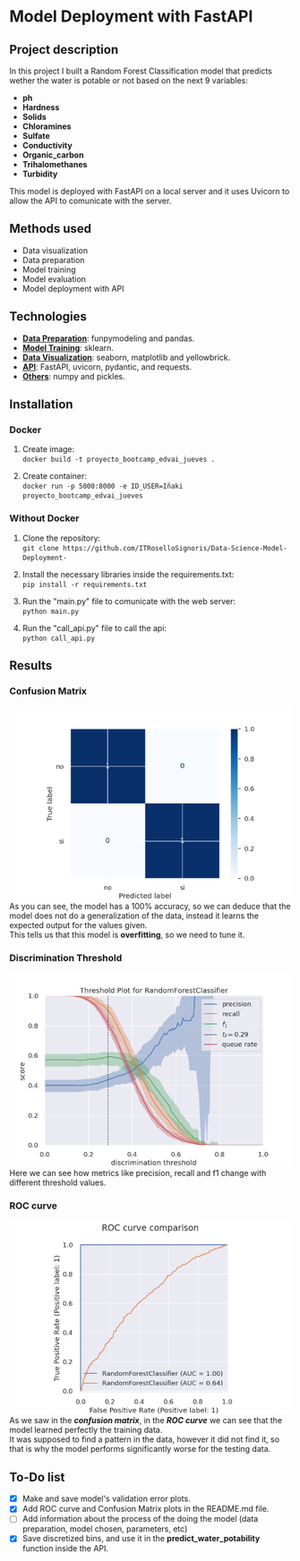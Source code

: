 # Model Deployment with FastAPI
## Project description
In this project I built a Random Forest Classification model that predicts wether the water is potable or not based on the next 9 variables:
- **ph**
- **Hardness**
- **Solids**
- **Chloramines**
- **Sulfate**
- **Conductivity**
- **Organic_carbon**
- **Trihalomethanes**
- **Turbidity**
  
This model is deployed with FastAPI on a local server and it uses Uvicorn to allow the API to comunicate with the server.


## Methods used
- Data visualization
- Data preparation
- Model training
- Model evaluation
- Model deployment with API 

## Technologies
- <ins>**Data Preparation**</ins>: funpymodeling and pandas.
- <ins>**Model Training**</ins>: sklearn.
- <ins>**Data Visualization**</ins>: seaborn, matplotlib and yellowbrick.
- <ins>**API**</ins>: FastAPI, uvicorn, pydantic, and requests.
- <ins>**Others**</ins>: numpy and pickles.

## Installation
### Docker
1. Create image:  
`docker build -t proyecto_bootcamp_edvai_jueves .`

2. Create container:  
`docker run -p 5000:8000 -e ID_USER=Iñaki proyecto_bootcamp_edvai_jueves` 

### Without Docker 
1. Clone the repository:  
`git clone https://github.com/ITRoselloSignoris/Data-Science-Model-Deployment-`

2. Install the necessary libraries inside the requirements.txt:  
`pip install -r requirements.txt`

3. Run the "main.py" file to comunicate with the web server:  
`python main.py`

4. Run the "call_api.py" file to call the api:   
`python call_api.py` 

## Results
### Confusion Matrix
![plot](results/ConfusionMatrix.png)  
As you can see, the model has a 100% accuracy, so we can deduce that the model does not do a generalization of the data, instead it learns the expected output for the values given.  
This tells us that this model is **overfitting**, so we need to tune it.

### Discrimination Threshold
![plot](results/DiscriminationThreshold.png)
Here we can see how metrics like precision, recall and f1 change with different threshold values.
### ROC curve
![plot](results/ROCcurve.png)  
As we saw in the ***confusion matrix***, in the ***ROC curve*** we can see that the model learned perfectly the training data.  
It was supposed to find a pattern in the data, however it did not find it, so that is why the model performs significantly worse for the testing data.
## To-Do list
- [X] Make and save model's validation error plots.
- [X] Add ROC curve and Confusion Matrix plots in the README.md file.
- [ ] Add information about the process of the doing the model (data preparation, model chosen, parameters, etc)
- [X] Save discretized bins, and use it in the **predict_water_potability** function inside the API.
